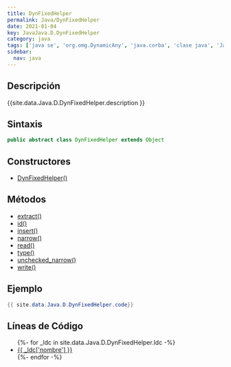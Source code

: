 ```yaml
---
title: DynFixedHelper
permalink: Java/DynFixedHelper
date: 2021-01-04
key: JavaJava.D.DynFixedHelper
category: java
tags: ['java se', 'org.omg.DynamicAny', 'java.corba', 'clase java', 'Java 1.0']
sidebar: 
  nav: java
---
```


## Descripción
{{site.data.Java.D.DynFixedHelper.description }}

## Sintaxis
~~~java
public abstract class DynFixedHelper extends Object
~~~

## Constructores
* [DynFixedHelper()](/Java/DynFixedHelper/DynFixedHelper/)

## Métodos
* [extract()](/Java/DynFixedHelper/extract)
* [id()](/Java/DynFixedHelper/id)
* [insert()](/Java/DynFixedHelper/insert)
* [narrow()](/Java/DynFixedHelper/narrow)
* [read()](/Java/DynFixedHelper/read)
* [type()](/Java/DynFixedHelper/type)
* [unchecked_narrow()](/Java/DynFixedHelper/unchecked_narrow)
* [write()](/Java/DynFixedHelper/write)

## Ejemplo
~~~java
{{ site.data.Java.D.DynFixedHelper.code}}
~~~

## Líneas de Código
<ul>
{%- for _ldc in site.data.Java.D.DynFixedHelper.ldc -%}
   <li>
       <a href="{{_ldc['url'] }}">{{ _ldc['nombre'] }}</a>
   </li>
{%- endfor -%}
</ul>
